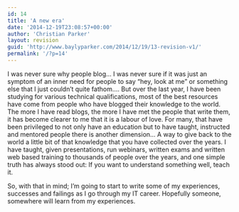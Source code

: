 ```yaml
---
id: 14
title: 'A new era'
date: '2014-12-19T23:08:57+00:00'
author: 'Christian Parker'
layout: revision
guid: 'http://www.baylyparker.com/2014/12/19/13-revision-v1/'
permalink: '/?p=14'
---
```


I was never sure why people blog… I was never sure if it was just an symptom of an inner need for people to say “hey, look at me” or something else that I just couldn’t quite fathom…. But over the last year, I have been studying for various technical qualifications, most of the best resources have come from people who have blogged their knowledge to the world. The more I have read blogs, the more I have met the people that write them, it has become clearer to me that it is a labour of love. For many, that have been privileged to not only have an education but to have taught, instructed and mentored people there is another dimension… A way to give back to the world a little bit of that knowledge that you have collected over the years. I have taught, given presentations, run webinars, written exams and written web based training to thousands of people over the years, and one simple truth has always stood out: If you want to understand something well, teach it.

So, with that in mind; I’m going to start to write some of my experiences, successes and failings as I go through my IT career. Hopefully someone, somewhere will learn from my experiences.